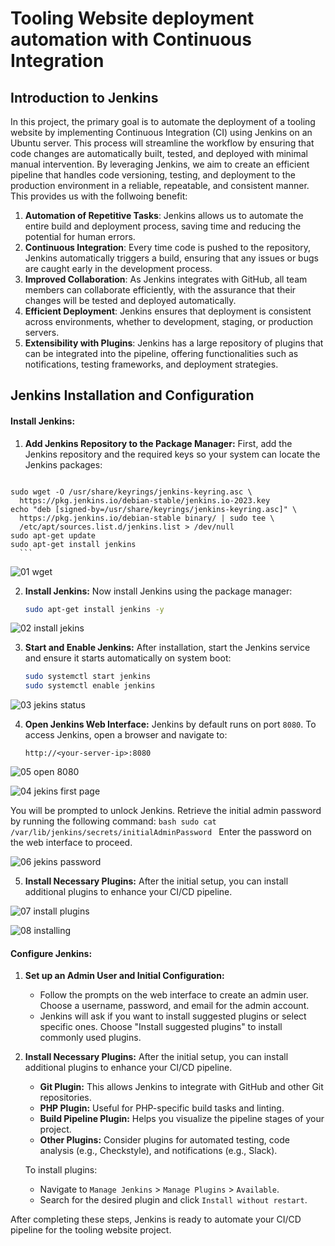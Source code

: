 # Tooling Website deployment automation with Continuous Integration
## Introduction to Jenkins

In this project, the primary goal is to automate the deployment of a tooling website by implementing Continuous Integration (CI) using Jenkins on an Ubuntu server. This process will streamline the workflow by ensuring that code changes are automatically built, tested, and deployed with minimal manual intervention. By leveraging Jenkins, we aim to create an efficient pipeline that handles code versioning, testing, and deployment to the production environment in a reliable, repeatable, and consistent manner. This provides us with the follwoing benefit:

1. **Automation of Repetitive Tasks**: Jenkins allows us to automate the entire build and deployment process, saving time and reducing the potential for human errors.
2. **Continuous Integration**: Every time code is pushed to the repository, Jenkins automatically triggers a build, ensuring that any issues or bugs are caught early in the development process.
3. **Improved Collaboration**: As Jenkins integrates with GitHub, all team members can collaborate efficiently, with the assurance that their changes will be tested and deployed automatically.
4. **Efficient Deployment**: Jenkins ensures that deployment is consistent across environments, whether to development, staging, or production servers.
5. **Extensibility with Plugins**: Jenkins has a large repository of plugins that can be integrated into the pipeline, offering functionalities such as notifications, testing frameworks, and deployment strategies.


## Jenkins Installation and Configuration

#### **Install Jenkins:**
   
   1. **Add Jenkins Repository to the Package Manager:**
      First, add the Jenkins repository and the required keys so your system can locate the Jenkins packages:
      ```bash
    sudo wget -O /usr/share/keyrings/jenkins-keyring.asc \
      https://pkg.jenkins.io/debian-stable/jenkins.io-2023.key
    echo "deb [signed-by=/usr/share/keyrings/jenkins-keyring.asc]" \
      https://pkg.jenkins.io/debian-stable binary/ | sudo tee \
      /etc/apt/sources.list.d/jenkins.list > /dev/null
    sudo apt-get update
    sudo apt-get install jenkins
      ```

![01  wget](https://github.com/user-attachments/assets/737df1de-ea1f-4faa-b1fd-c417e7972ca2)


   2. **Install Jenkins:**
      Now install Jenkins using the package manager:
      ```bash
      sudo apt-get install jenkins -y
      ```

![02 install jekins](https://github.com/user-attachments/assets/4f0a7970-c0ea-4deb-8834-1fa9e6913adb)


   3. **Start and Enable Jenkins:**
      After installation, start the Jenkins service and ensure it starts automatically on system boot:
      ```bash
      sudo systemctl start jenkins
      sudo systemctl enable jenkins
      ```
      
![03 jekins status](https://github.com/user-attachments/assets/3e9024fd-b6f0-49b0-8485-796c2e4d12a9)


   4. **Open Jenkins Web Interface:**
      Jenkins by default runs on port `8080`. To access Jenkins, open a browser and navigate to:
      ```
      http://<your-server-ip>:8080
      ```

![05 open 8080](https://github.com/user-attachments/assets/19ceef4b-7a23-4e60-ad52-ee333eb52f8a)

![04 jekins first page](https://github.com/user-attachments/assets/48e39297-3222-4e6f-94da-ab0bf4151a7c)


   You will be prompted to unlock Jenkins. Retrieve the initial admin password by running the following command:
      ```bash
      sudo cat /var/lib/jenkins/secrets/initialAdminPassword
      ```
      Enter the password on the web interface to proceed.
      
![06 jekins password](https://github.com/user-attachments/assets/b0f632fa-0275-465e-abfa-8434e4fadc7e)


 5. **Install Necessary Plugins:**
      After the initial setup, you can install additional plugins to enhance your CI/CD pipeline.

![07 install plugins](https://github.com/user-attachments/assets/025f4c45-7906-4453-a7f0-0bc48cd158ff)


![08 installing](https://github.com/user-attachments/assets/a1e3cb3e-9496-4fd4-a194-2ab7ed96f467)


#### **Configure Jenkins:**

   1. **Set up an Admin User and Initial Configuration:**
      - Follow the prompts on the web interface to create an admin user. Choose a username, password, and email for the admin account.
      - Jenkins will ask if you want to install suggested plugins or select specific ones. Choose "Install suggested plugins" to install commonly used plugins.

   2. **Install Necessary Plugins:**
      After the initial setup, you can install additional plugins to enhance your CI/CD pipeline.
      
      - **Git Plugin:** This allows Jenkins to integrate with GitHub and other Git repositories.
      - **PHP Plugin:** Useful for PHP-specific build tasks and linting.
      - **Build Pipeline Plugin:** Helps you visualize the pipeline stages of your project.
      - **Other Plugins:** Consider plugins for automated testing, code analysis (e.g., Checkstyle), and notifications (e.g., Slack).

      To install plugins:
      - Navigate to `Manage Jenkins` > `Manage Plugins` > `Available`.
      - Search for the desired plugin and click `Install without restart`.

After completing these steps, Jenkins is ready to automate your CI/CD pipeline for the tooling website project.
